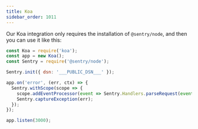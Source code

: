 ```yaml
---
title: Koa
sidebar_order: 1011
---
```


<!-- WIZARD -->

Our Koa integration only requires the installation of `@sentry/node`, and then you can use it like this:

```javascript
const Koa = require('koa');
const app = new Koa();
const Sentry = require('@sentry/node');

Sentry.init({ dsn: '___PUBLIC_DSN___' });

app.on('error', (err, ctx) => {
  Sentry.withScope(scope => {
    scope.addEventProcessor(event => Sentry.Handlers.parseRequest(event, ctx.request));
    Sentry.captureException(err);
  });
});

app.listen(3000);
```

<!-- ENDWIZARD -->
